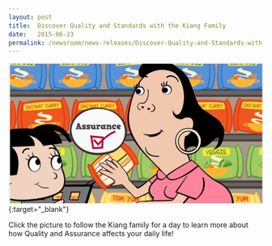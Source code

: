 ```yaml
---
layout: post
title:  Discover Quality and Standards with the Kiang Family
date:   2015-06-23
permalink: /newsroom/news-releases/Discover-Quality-and-Standards-with-the-Kiang-Family
---
```


[![kiang](/images/press-release/documents/Kiang2.png)](https://www.youtube.com/watch?v=pfp7U0Qajgo){:target="_blank"}

Click the picture to follow the Kiang family for a day to learn more about how Quality and Assurance affects your daily life!
